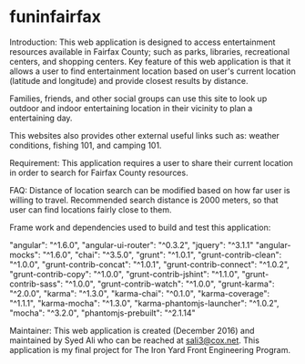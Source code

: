 # funinfairfax

Introduction:
This web application is designed to access entertainment resources available in Fairfax County; such as parks, libraries, recreational centers, and shopping centers. Key feature of this web application is that it allows a user to find entertainment location  based on user's current location (latitude and longitude) and provide closest results by distance.

Families, friends, and other social groups can use this site to look up outdoor and indoor entertaining
location in their vicinity to plan a entertaining day.

This websites also provides other external useful links such as: weather conditions, fishing 101, and camping 101.


Requirement:
This application requires a user to share their current location in order to search for Fairfax County resources.

FAQ:
Distance of location search can be modified based on how far user is willing to travel. Recommended search
distance is 2000 meters, so that user can find locations fairly close to them.


Frame work and dependencies used to build and test this application:

  "angular": "^1.6.0",
  "angular-ui-router": "^0.3.2",
  "jquery": "^3.1.1"
  "angular-mocks": "^1.6.0",
  "chai": "^3.5.0",
  "grunt": "^1.0.1",
  "grunt-contrib-clean": "^1.0.0",
  "grunt-contrib-concat": "^1.0.1",
  "grunt-contrib-connect": "^1.0.2",
  "grunt-contrib-copy": "^1.0.0",
  "grunt-contrib-jshint": "^1.1.0",
  "grunt-contrib-sass": "^1.0.0",
  "grunt-contrib-watch": "^1.0.0",
  "grunt-karma": "^2.0.0",
  "karma": "^1.3.0",
  "karma-chai": "^0.1.0",
  "karma-coverage": "^1.1.1",
  "karma-mocha": "^1.3.0",
  "karma-phantomjs-launcher": "^1.0.2",
  "mocha": "^3.2.0",
  "phantomjs-prebuilt": "^2.1.14"


Maintainer:
This web application is created (December 2016) and maintained by Syed Ali who can be reached at sali3@cox.net. This application is my final project for The Iron Yard Front Engineering Program.
